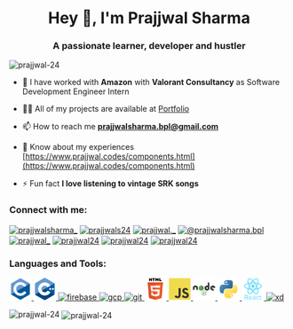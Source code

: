 <h1 align="center">Hey 👋, I'm Prajjwal Sharma</h1>
<h3 align="center">A passionate learner, developer and hustler</h3>

<p align="left"> <img src="https://komarev.com/ghpvc/?username=prajjwal-24&label=Profile%20views&color=0e75b6&style=flat" alt="prajjwal-24" /> </p>

- 🌱 I have worked with **Amazon** with **Valorant Consultancy** as Software Development Engineer Intern

- 👨‍💻 All of my projects are available at [Portfolio](https://prajjwal-sharma-portfolio.netlify.app)

- 📫 How to reach me **prajjwalsharma.bpl@gmail.com**

- 📄 Know about my experiences [https://www.prajjwal.codes/components.html](https://www.prajjwal.codes/components.html)

- ⚡ Fun fact **I love listening to vintage SRK songs**

<h3 align="left">Connect with me:</h3>
<p align="left">
<a href="https://twitter.com/prajjwalsharma_" target="blank"><img align="center" src="https://raw.githubusercontent.com/rahuldkjain/github-profile-readme-generator/master/src/images/icons/Social/twitter.svg" alt="prajjwalsharma_" height="30" width="40" /></a>
<a href="https://linkedin.com/in/prajjwals24" target="blank"><img align="center" src="https://raw.githubusercontent.com/rahuldkjain/github-profile-readme-generator/master/src/images/icons/Social/linked-in-alt.svg" alt="prajjwals24" height="30" width="40" /></a>
<a href="https://instagram.com/prajjwal._" target="blank"><img align="center" src="https://raw.githubusercontent.com/rahuldkjain/github-profile-readme-generator/master/src/images/icons/Social/instagram.svg" alt="prajjwal._" height="30" width="40" /></a>
<a href="https://medium.com/@prajjwalsharma.bpl" target="blank"><img align="center" src="https://raw.githubusercontent.com/rahuldkjain/github-profile-readme-generator/master/src/images/icons/Social/medium.svg" alt="@prajjwalsharma.bpl" height="30" width="40" /></a>
<a href="https://www.codechef.com/users/prajjwal_" target="blank"><img align="center" src="https://cdn.jsdelivr.net/npm/simple-icons@3.1.0/icons/codechef.svg" alt="prajjwal_" height="30" width="40" /></a>
<a href="https://codeforces.com/profile/prajjwal24" target="blank"><img align="center" src="https://raw.githubusercontent.com/rahuldkjain/github-profile-readme-generator/master/src/images/icons/Social/codeforces.svg" alt="prajjwal24" height="30" width="40" /></a>
<a href="https://www.leetcode.com/prajjwal24" target="blank"><img align="center" src="https://raw.githubusercontent.com/rahuldkjain/github-profile-readme-generator/master/src/images/icons/Social/leet-code.svg" alt="prajjwal24" height="30" width="40" /></a>
<a href="https://auth.geeksforgeeks.org/user/prajjwal24" target="blank"><img align="center" src="https://raw.githubusercontent.com/rahuldkjain/github-profile-readme-generator/master/src/images/icons/Social/geeks-for-geeks.svg" alt="prajjwal24" height="30" width="40" /></a>
</p>

<h3 align="left">Languages and Tools:</h3>
<p align="left"> <a href="https://www.cprogramming.com/" target="_blank" rel="noreferrer"> <img src="https://raw.githubusercontent.com/devicons/devicon/master/icons/c/c-original.svg" alt="c" width="40" height="40"/> </a> <a href="https://www.w3schools.com/cpp/" target="_blank" rel="noreferrer"> <img src="https://raw.githubusercontent.com/devicons/devicon/master/icons/cplusplus/cplusplus-original.svg" alt="cplusplus" width="40" height="40"/> </a> <a href="https://firebase.google.com/" target="_blank" rel="noreferrer"> <img src="https://www.vectorlogo.zone/logos/firebase/firebase-icon.svg" alt="firebase" width="40" height="40"/> </a> <a href="https://cloud.google.com" target="_blank" rel="noreferrer"> <img src="https://www.vectorlogo.zone/logos/google_cloud/google_cloud-icon.svg" alt="gcp" width="40" height="40"/> </a> <a href="https://git-scm.com/" target="_blank" rel="noreferrer"> <img src="https://www.vectorlogo.zone/logos/git-scm/git-scm-icon.svg" alt="git" width="40" height="40"/> </a> <a href="https://www.w3.org/html/" target="_blank" rel="noreferrer"> <img src="https://raw.githubusercontent.com/devicons/devicon/master/icons/html5/html5-original-wordmark.svg" alt="html5" width="40" height="40"/> </a> <a href="https://developer.mozilla.org/en-US/docs/Web/JavaScript" target="_blank" rel="noreferrer"> <img src="https://raw.githubusercontent.com/devicons/devicon/master/icons/javascript/javascript-original.svg" alt="javascript" width="40" height="40"/> </a> <a href="https://nodejs.org" target="_blank" rel="noreferrer"> <img src="https://raw.githubusercontent.com/devicons/devicon/master/icons/nodejs/nodejs-original-wordmark.svg" alt="nodejs" width="40" height="40"/> </a> <a href="https://www.python.org" target="_blank" rel="noreferrer"> <img src="https://raw.githubusercontent.com/devicons/devicon/master/icons/python/python-original.svg" alt="python" width="40" height="40"/> </a> <a href="https://reactjs.org/" target="_blank" rel="noreferrer"> <img src="https://raw.githubusercontent.com/devicons/devicon/master/icons/react/react-original-wordmark.svg" alt="react" width="40" height="40"/> </a> <a href="https://www.adobe.com/products/xd.html" target="_blank" rel="noreferrer"> <img src="https://cdn.worldvectorlogo.com/logos/adobe-xd.svg" alt="xd" width="40" height="40"/> </a> </p>

<p><img align="left" src="https://github-readme-stats.vercel.app/api/top-langs?username=prajjwal-24&show_icons=true&locale=en&layout=compact" alt="prajjwal-24" /></p>

<p>&nbsp;<img align="center" src="https://github-readme-stats.vercel.app/api?username=prajjwal-24&show_icons=true&locale=en" alt="prajjwal-24" /></p>
